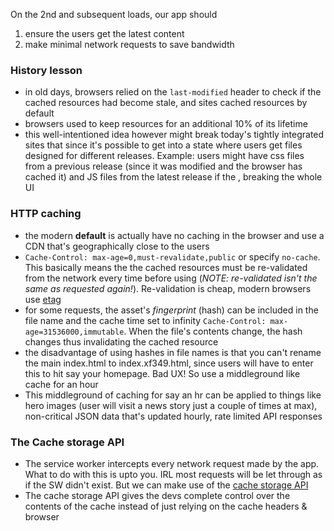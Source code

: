 On the 2nd and subsequent loads, our app should

1. ensure the users get the latest content
2. make minimal network requests to save bandwidth

### History lesson

- in old days, browsers relied on the `last-modified` header to check if the cached resources had become stale, and sites cached resources by default
- browsers used to keep resources for an additional 10% of its lifetime
- this well-intentioned idea however might break today's tightly integrated sites that since it's possible to get into a state where users get files designed for different releases.
  Example: users might have css files from a previous release (since it was modified and the browser has cached it) and JS files from the latest release if the , breaking the whole UI

### HTTP caching
- the modern **default** is actually have no caching in the browser and use a CDN that's geographically close to the users
- `Cache-Control: max-age=0,must-revalidate,public` or specify `no-cache`. This basically means the the cached resources must be re-validated from the network every time before using (*NOTE: re-validated isn't the same as requested again!*). Re-validation is cheap, modern browsers use [etag](https://developer.mozilla.org/en-US/docs/Web/HTTP/Headers/ETag)
- for some requests, the asset's *fingerprint* (hash) can be included in the file name and the cache time set to infinity `Cache-Control: max-age=31536000,immutable`. When the file's contents change, the hash changes thus invalidating the cached resource
- the disadvantage of using hashes in file names is that you can't rename the main index.html to index.xf349.html, since users will have to enter this to hit say your homepage. Bad UX! So use a middleground like cache for an hour
- This middleground of caching for say an hr can be applied to things like hero images (user will visit a news story just a couple of times at max), non-critical JSON data that's updated hourly, rate limited API responses

### The Cache storage API

- The service worker intercepts every network request made by the app. What to do with this is upto you. IRL most requests will be let through as if the SW didn't exist. But we can make use of the [cache storage API](https://web.dev/service-workers-cache-storage/)
- The cache storage API gives the devs complete control over the contents of the cache instead of just relying on the cache headers & browser

